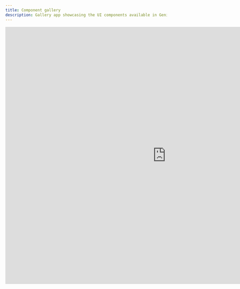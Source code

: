 ```yaml
---
title: Component gallery
description: Gallery app showcasing the UI components available in Genie and code snippets to use them.
---
```




<iframe src="https://apps.peregimenez.com/gallery" width="1000px" height="800" frameborder="0" allowfullscreen></iframe>


